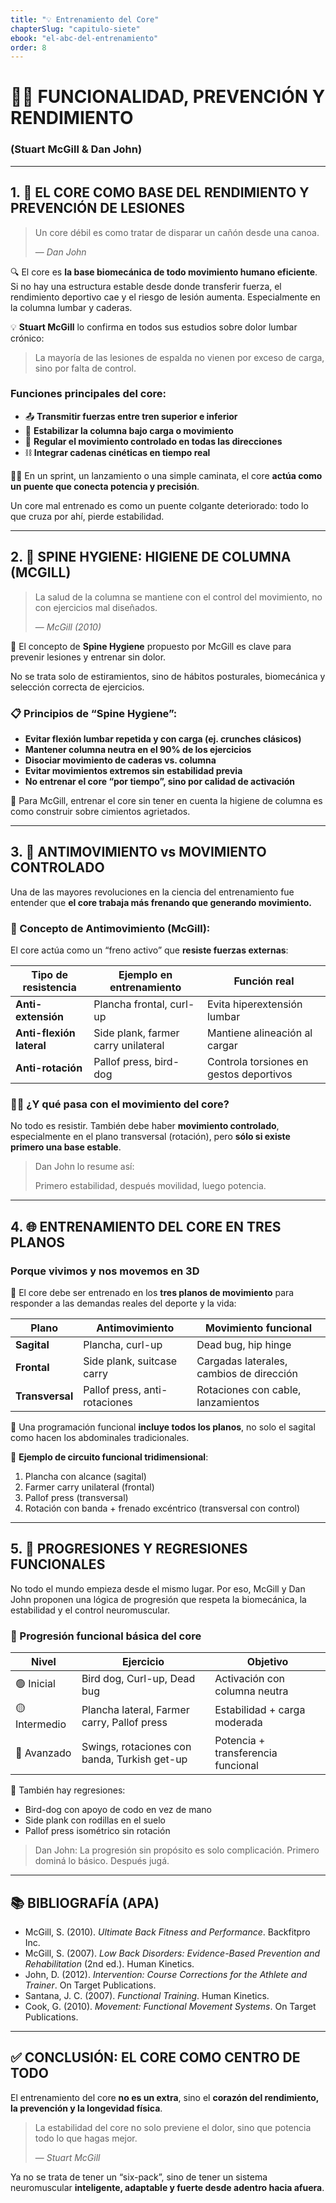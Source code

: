 ```yaml
---
title: "💡 Entrenamiento del Core"
chapterSlug: "capitulo-siete"
ebook: "el-abc-del-entrenamiento"
order: 8
---
```



# ⛓️‍💥 FUNCIONALIDAD, PREVENCIÓN Y RENDIMIENTO

### (Stuart McGill & Dan John)

---

## 1. 🔑 EL CORE COMO BASE DEL RENDIMIENTO Y PREVENCIÓN DE LESIONES

> Un core débil es como tratar de disparar un cañón desde una canoa.
> 
> 
> — *Dan John*
> 

🔍 El core es **la base biomecánica de todo movimiento humano eficiente**. Si no hay una estructura estable desde donde transferir fuerza, el rendimiento deportivo cae y el riesgo de lesión aumenta. Especialmente en la columna lumbar y caderas.

💡 **Stuart McGill** lo confirma en todos sus estudios sobre dolor lumbar crónico:

> La mayoría de las lesiones de espalda no vienen por exceso de carga, sino por falta de control.
> 

### Funciones principales del core:

- 📤 **Transmitir fuerzas entre tren superior e inferior**
- 🧱 **Estabilizar la columna bajo carga o movimiento**
- 🚦 **Regular el movimiento controlado en todas las direcciones**
- ⛓️ **Integrar cadenas cinéticas en tiempo real**

🏃‍♂️ En un sprint, un lanzamiento o una simple caminata, el core **actúa como un puente que conecta potencia y precisión**.

Un core mal entrenado es como un puente colgante deteriorado: todo lo que cruza por ahí, pierde estabilidad.

---

## 2. 🧼 SPINE HYGIENE: HIGIENE DE COLUMNA (MCGILL)

> La salud de la columna se mantiene con el control del movimiento, no con ejercicios mal diseñados.
> 
> 
> — *McGill (2010)*
> 

🧼 El concepto de **Spine Hygiene** propuesto por McGill es clave para prevenir lesiones y entrenar sin dolor.

No se trata solo de estiramientos, sino de hábitos posturales, biomecánica y selección correcta de ejercicios.

### 📋 Principios de “Spine Hygiene”:

- **Evitar flexión lumbar repetida y con carga (ej. crunches clásicos)**
- **Mantener columna neutra en el 90% de los ejercicios**
- **Disociar movimiento de caderas vs. columna**
- **Evitar movimientos extremos sin estabilidad previa**
- **No entrenar el core “por tiempo”, sino por calidad de activación**

🧠 Para McGill, entrenar el core sin tener en cuenta la higiene de columna es como construir sobre cimientos agrietados.

---

## 3. 🧱 ANTIMOVIMIENTO vs MOVIMIENTO CONTROLADO

Una de las mayores revoluciones en la ciencia del entrenamiento fue entender que **el core trabaja más frenando que generando movimiento.**

### 📌 Concepto de **Antimovimiento** (McGill):

El core actúa como un “freno activo” que **resiste fuerzas externas**:

| Tipo de resistencia | Ejemplo en entrenamiento | Función real |
| --- | --- | --- |
| **Anti-extensión** | Plancha frontal, curl-up | Evita hiperextensión lumbar |
| **Anti-flexión lateral** | Side plank, farmer carry unilateral | Mantiene alineación al cargar |
| **Anti-rotación** | Pallof press, bird-dog | Controla torsiones en gestos deportivos |

### 🤸‍♂️ ¿Y qué pasa con el movimiento del core?

No todo es resistir. También debe haber **movimiento controlado**, especialmente en el plano transversal (rotación), pero **sólo si existe primero una base estable**.

> Dan John lo resume así:
> 
> 
> Primero estabilidad, después movilidad, luego potencia.
> 

---

## 4. 🌐 ENTRENAMIENTO DEL CORE EN TRES PLANOS

### Porque vivimos y nos movemos en 3D

📌 El core debe ser entrenado en los **tres planos de movimiento** para responder a las demandas reales del deporte y la vida:

| Plano | Antimovimiento | Movimiento funcional |
| --- | --- | --- |
| **Sagital** | Plancha, curl-up | Dead bug, hip hinge |
| **Frontal** | Side plank, suitcase carry | Cargadas laterales, cambios de dirección |
| **Transversal** | Pallof press, anti-rotaciones | Rotaciones con cable, lanzamientos |

🔄 Una programación funcional **incluye todos los planos**, no solo el sagital como hacen los abdominales tradicionales.

🎯 **Ejemplo de circuito funcional tridimensional**:

1. Plancha con alcance (sagital)
2. Farmer carry unilateral (frontal)
3. Pallof press (transversal)
4. Rotación con banda + frenado excéntrico (transversal con control)

---

## 5. 🔄 PROGRESIONES Y REGRESIONES FUNCIONALES

No todo el mundo empieza desde el mismo lugar. Por eso, McGill y Dan John proponen una lógica de progresión que respeta la biomecánica, la estabilidad y el control neuromuscular.

### 🔼 Progresión funcional básica del core

| Nivel | Ejercicio | Objetivo |
| --- | --- | --- |
| 🟢 Inicial | Bird dog, Curl-up, Dead bug | Activación con columna neutra |
| 🟡 Intermedio | Plancha lateral, Farmer carry, Pallof press | Estabilidad + carga moderada |
| 🔴 Avanzado | Swings, rotaciones con banda, Turkish get-up | Potencia + transferencia funcional |

🧘 También hay regresiones:

- Bird-dog con apoyo de codo en vez de mano
- Side plank con rodillas en el suelo
- Pallof press isométrico sin rotación

> Dan John: La progresión sin propósito es solo complicación. Primero dominá lo básico. Después jugá.
> 

---

## 📚 BIBLIOGRAFÍA (APA)

- McGill, S. (2010). *Ultimate Back Fitness and Performance*. Backfitpro Inc.
- McGill, S. (2007). *Low Back Disorders: Evidence-Based Prevention and Rehabilitation* (2nd ed.). Human Kinetics.
- John, D. (2012). *Intervention: Course Corrections for the Athlete and Trainer*. On Target Publications.
- Santana, J. C. (2007). *Functional Training*. Human Kinetics.
- Cook, G. (2010). *Movement: Functional Movement Systems*. On Target Publications.

---

## ✅ CONCLUSIÓN: EL CORE COMO CENTRO DE TODO

El entrenamiento del core **no es un extra**, sino el **corazón del rendimiento, la prevención y la longevidad física**.

> La estabilidad del core no solo previene el dolor, sino que potencia todo lo que hagas mejor.
> 
> 
> — *Stuart McGill*
> 

Ya no se trata de tener un “six-pack”, sino de tener un sistema neuromuscular **inteligente, adaptable y fuerte desde adentro hacia afuera**.